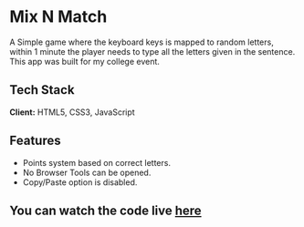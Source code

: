
# Mix N Match

A Simple game where the keyboard keys is mapped to
random letters, within 1 minute the player needs to 
type all the letters given in the sentence.
This app was built for my college event.


## Tech Stack

**Client:** HTML5, CSS3, JavaScript

  
## Features

- Points system based on correct letters.
- No Browser Tools can be opened.
- Copy/Paste option is disabled.


  
## You can watch the code live [here](https://lakshman-mnm.surge.sh/)